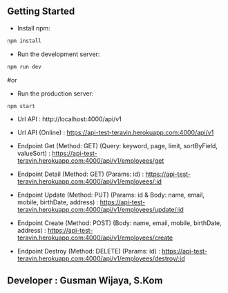 ## Getting Started

- Install npm:

```bash
npm install
```

- Run the development server:

```bash
npm run dev
```

#or

- Run the production server:

```bash
npm start
```

- Url API : http://localhost:4000/api/v1
- Url API (Online) : https://api-test-teravin.herokuapp.com:4000/api/v1

- Endpoint Get (Method: GET) (Query: keyword, page, limit, sortByField, valueSort) : https://api-test-teravin.herokuapp.com:4000/api/v1/employees/get
- Endpoint Detail (Method: GET) (Params: id) : https://api-test-teravin.herokuapp.com:4000/api/v1/employees/:id
- Endpoint Update (Method: PUT) (Params: id & Body: name, email, mobile, birthDate, address) : https://api-test-teravin.herokuapp.com:4000/api/v1/employees/update/:id
- Endpoint Create (Method: POST) (Body: name, email, mobile, birthDate, address) : https://api-test-teravin.herokuapp.com:4000/api/v1/employees/create
- Endpoint Destroy (Method: DELETE) (Params: id) : https://api-test-teravin.herokuapp.com:4000/api/v1/employees/destroy/:id

## Developer : Gusman Wijaya, S.Kom
